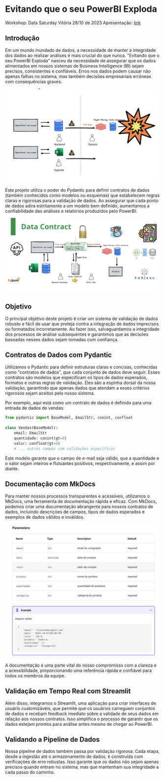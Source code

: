 # Evitando que o seu PowerBI Exploda

Workshop: Data Saturday Vitória 28/10 de 2023
Apresentação: [link](https://docs.google.com/presentation/d/1yCcScgyPux4DVa_JOgLCrqHhX0h2IUSYtdDSF0A7fMY/edit?usp=sharing)

## Introdução

Em um mundo inundado de dados, a necessidade de manter a integridade dos dados ao realizar análises é mais crucial do que nunca. "Evitando que o seu PowerBI Exploda" nasceu da necessidade de assegurar que os dados alimentados em nossos sistemas de Business Intelligence (BI) sejam precisos, consistentes e confiáveis. Erros nos dados podem causar não apenas falhas no sistema, mas também decisões empresariais errôneas com consequências graves.

![arquitetura](static/arquitetura.png)

Este projeto utiliza o poder do Pydantic para definir contratos de dados (também conhecidos como modelos ou esquemas) que estabelecem regras claras e rigorosas para a validação de dados. Ao assegurar que cada ponto de dados adira estritamente a um modelo bem definido, aumentamos a confiabilidade das análises e relatórios produzidos pelo PowerBI.

![datacontract](static/datacontract.png)

## Objetivo

O principal objetivo deste projeto é criar um sistema de validação de dados robusto e fácil de usar que proteja contra a integração de dados imprecisos ou formatados incorretamente. Ao fazer isso, salvaguardamos a integridade dos processos de análise subsequentes e garantimos que as decisões baseadas nesses dados sejam tomadas com confiança.

## Contratos de Dados com Pydantic

Utilizamos o Pydantic para definir estruturas claras e concisas, conhecidas como "contratos de dados", que cada conjunto de dados deve seguir. Esses contratos são modelos que especificam os tipos de dados esperados, formatos e outras regras de validação. Eles são a espinha dorsal da nossa validação, garantindo que apenas dados que atendam a esses critérios rigorosos sejam aceitos pelo nosso sistema.

Por exemplo, aqui está como um contrato de dados é definido para uma entrada de dados de vendas:

```python
from pydantic import BaseModel, EmailStr, conint, confloat

class Vendas(BaseModel):
    email: EmailStr
    quantidade: conint(gt=0)
    valor: confloat(gt=0)
    # ... outros campos com validações específicas
```

Este modelo garante que o campo de e-mail seja válido, que a quantidade e o valor sejam inteiros e flutuantes positivos, respectivamente, e assim por diante.

## Documentação com MkDocs

Para manter nossos processos transparentes e acessíveis, utilizamos o MkDocs, uma ferramenta de documentação rápida e eficaz. Com MkDocs, podemos criar uma documentação abrangente para nossos contratos de dados, incluindo descrições de campos, tipos de dados esperados e exemplos de dados válidos e inválidos.

![docs](static/docs.png)

A documentação é uma parte vital do nosso compromisso com a clareza e a acessibilidade, proporcionando uma referência rápida e confiável para todos os membros da equipe.

## Validação em Tempo Real com Streamlit

Além disso, integramos o Streamlit, uma aplicação para criar interfaces de usuário customizáveis, que permite que os usuários carreguem conjuntos de dados e recebam feedback imediato sobre a validade de seus dados em relação aos nossos contratos. Isso simplifica o processo de garantir que os dados estejam prontos para análise antes mesmo de chegar ao PowerBI.

## Validando a Pipeline de Dados

Nossa pipeline de dados também passa por validação rigorosa. Cada etapa, desde a ingestão até o armazenamento de dados, é construída com verificações de erro robustas. Isso garante que os dados não sejam apenas precisos quando entram no sistema, mas que mantenham sua integridade a cada passo do caminho.